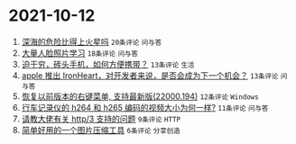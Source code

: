 # 2021-10-12

1. [深海的危险比得上火星吗](https://www.v2ex.com/t/807210) `20条评论` `问与答`
1. [大量人脸照片学习](https://www.v2ex.com/t/807214) `18条评论` `问与答`
1. [迫于穷，砖头手机，如何方便携带？](https://www.v2ex.com/t/807202) `13条评论` `生活`
1. [apple 推出 IronHeart，对开发者来说，是否会成为下一个机会？](https://www.v2ex.com/t/807191) `13条评论` `问与答`
1. [恢复以前版本的右键菜单, 支持最新版(22000.194)](https://www.v2ex.com/t/807197) `12条评论` `Windows`
1. [行车记录仪的 h264 和 h265 编码的视频大小为何一样?](https://www.v2ex.com/t/807217) `11条评论` `问与答`
1. [请教大佬有关 http/3 支持的问题](https://www.v2ex.com/t/807196) `9条评论` `HTTP`
1. [简单好用的一个图片压缩工具](https://www.v2ex.com/t/807207) `6条评论` `分享创造`
